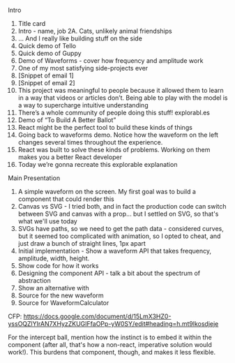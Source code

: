Intro

1.  Title card
2.  Intro - name, job
    2A. Cats, unlikely animal friendships
3.  … And I really like building stuff on the side
4.  Quick demo of Tello
5.  Quick demo of Guppy
6.  Demo of Waveforms - cover how frequency and amplitude work
7.  One of my most satisfying side-projects ever
8.  [Snippet of email 1]
9.  [Snippet of email 2]
10. This project was meaningful to people because it allowed them to learn in a way that videos or articles don’t. Being able to play with the model is a way to supercharge intuitive understanding
11. There’s a whole community of people doing this stuff! explorabl.es
12. Demo of “To Build A Better Ballot”
13. React might be the perfect tool to build these kinds of things
14. Going back to waveforms demo. Notice how the waveform on the left changes several times throughout the experience.
15. React was built to solve these kinds of problems. Working on them makes you a better React developer
16. Today we’re gonna recreate this explorable explanation

Main Presentation

1.  A simple waveform on the screen. My first goal was to build a component that could render this
2.  Canvas vs SVG - I tried both, and in fact the production code can switch between SVG and canvas with a prop... but I settled on SVG, so that's what we'll use today
3.  SVGs have paths, so we need to get the path data - considered curves, but it seemed too complicated with animation, so I opted to cheat, and just draw a bunch of straight lines, 1px apart
4.  Initial implementation - Show a waveform API that takes frequency, amplitude, width, height.
5.  Show code for how it works
6.  Designing the component API - talk a bit about the spectrum of abstraction
7.  Show an alternative with <WaveformCalculator>
8.  Source for the new waveform
9.  Source for WaveformCalculator

CFP: https://docs.google.com/document/d/15LmX3HZ0-yssOQZlYIrAN7XHyzZKUGIFfaOPp-yW0SY/edit#heading=h.mt9lkosdjeje

For the intercept ball, mention how the instinct is to embed it within the <Waveform> component (after all, that's how a non-react, imperative solution would work!). This burdens that component, though, and makes it less flexible.
